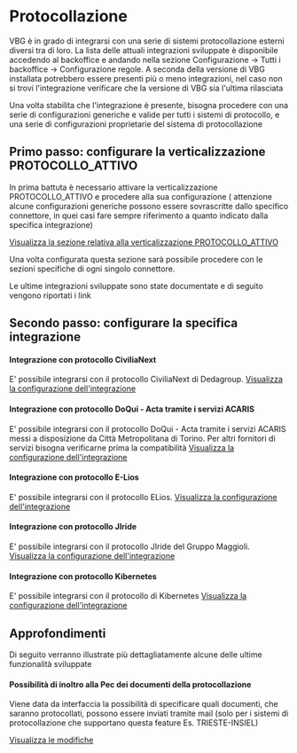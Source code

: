 # Protocollazione

VBG è in grado di integrarsi con una serie di sistemi protocollazione esterni diversi tra di loro. La lista delle attuali integrazioni
sviluppate è disponibile accedendo al backoffice e andando nella sezione Configurazione -> Tutti i backoffice -> Configurazione regole.
A seconda della versione di VBG installata potrebbero essere presenti più o meno integrazioni, nel caso non si trovi l'integrazione verificare che la versione di VBG sia l'ultima rilasciata

Una volta stabilita che l'integrazione è presente, bisogna procedere con una serie di configurazioni generiche e valide per tutti i sistemi di protocollo, e una serie di configurazioni proprietarie del sistema di protocollazione

## Primo passo: configurare la verticalizzazione PROTOCOLLO_ATTIVO
In prima battuta è necessario attivare la verticalizzazione PROTOCOLLO_ATTIVO e procedere alla sua configurazione ( attenzione alcune configurazioni generiche possono essere sovrascritte dallo specifico connettore, in quei casi fare sempre riferimento a quanto indicato dalla specifica integrazione)

[Visualizza la sezione relativa alla verticalizzazione PROTOCOLLO_ATTIVO](./protocollo_attivo.md)

Una volta configurata questa sezione sarà possibile procedere con le sezioni specifiche di ogni singolo connettore. 

Le ultime integrazioni sviluppate sono state documentate e di seguito vengono riportati i link

## Secondo passo: configurare la specifica integrazione

#### Integrazione con protocollo CiviliaNext 
E' possibile integrarsi con il protocollo CiviliaNext di Dedagroup. 
[Visualizza la configurazione dell'integrazione](./civilianext.md)

#### Integrazione con protocollo DoQui - Acta tramite i servizi ACARIS 
E' possibile integrarsi con il protocollo DoQui - Acta tramite i servizi ACARIS messi a disposizione da Città Metropolitana di Torino. Per altri fornitori di servizi bisogna verificarne prima la compatibilità
[Visualizza la configurazione dell'integrazione](./acaris.md)

#### Integrazione con protocollo E-Lios
E' possibile integrarsi con il protocollo ELios. 
[Visualizza la configurazione dell'integrazione](./elios.md)

#### Integrazione con protocollo JIride
E' possibile integrarsi con il protocollo JIride del Gruppo Maggioli. 
[Visualizza la configurazione dell'integrazione](./jiride.md)

#### Integrazione con protocollo Kibernetes
E' possibile integrarsi con il protocollo di Kibernetes
[Visualizza la configurazione dell'integrazione](./kibernetes.md)

## Approfondimenti
Di seguito verranno illustrate più dettagliatamente alcune delle ultime funzionalità sviluppate

#### Possibilità di inoltro alla Pec dei documenti della protocollazione
Viene data da interfaccia la possibilità di specificare quali documenti, che saranno protocollati, possono essere inviati tramite mail (solo per i sistemi di protocollazione che supportano questa feature Es. TRIESTE-INSIEL)

[Visualizza le modifiche](./invio_pec_documenti.md)